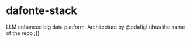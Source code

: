 # dafonte-stack
LLM enhanced big data platform. Architecture by @pdafigl (thus the name of the repo ;))
